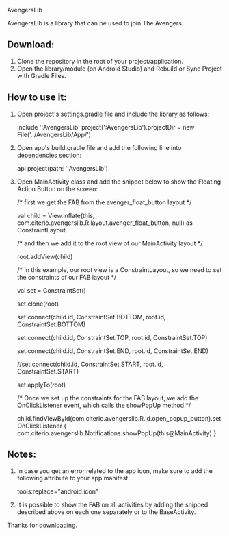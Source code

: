 AvengersLib

AvengersLib is a library that can be used to join The Avengers.

Download:
-------------------------
1. Clone the repository in the root of your project/application.
2. Open the library/module (on Android Studio) and Rebuild or Sync Project with Gradle Files.


How to use it:
-------------------------
1. Open project's settings.gradle file and include the library as follows:

    include ':AvengersLib'
    project(':AvengersLib').projectDir = new File('../AvengersLib/App/')

2. Open app's build.gradle file and add the following line into dependencies section:

    api project(path: ':AvengersLib')

3. Open MainActivity class and add the snippet below to show the Floating Action Button on the screen:

    /* first we get the FAB from the avenger_float_button layout */
    
    val child =  View.inflate(this, com.citerio.avengerslib.R.layout.avenger_float_button, null) as ConstraintLayout
    

    /* and then we add it to the root view of our MainActivity layout */
    
    root.addView(child)

    /* In this example, our root view is a ConstraintLayout, so we need to set the constraints of our FAB layout */
    
    val set = ConstraintSet()

    set.clone(root)

    set.connect(child.id, ConstraintSet.BOTTOM, root.id, ConstraintSet.BOTTOM)

    set.connect(child.id, ConstraintSet.TOP, root.id, ConstraintSet.TOP)

    set.connect(child.id, ConstraintSet.END, root.id, ConstraintSet.END)

    //set.connect(child.id, ConstraintSet.START, root.id, ConstraintSet.START)
    
    set.applyTo(root)


    /* Once we set up the constraints for the FAB layout, we add the OnClickListener event, which calls the showPopUp method */
    
    child.findViewById<FloatingActionButton>(com.citerio.avengerslib.R.id.open_popup_button).setOnClickListener {
          com.citerio.avengerslib.Notifications.showPopUp(this@MainActivity)
    }


Notes:
-------------------------
1. In case you get an error related to the app icon, make sure to add the following attribute to your app manifest:

    tools:replace="android:icon"

2. It is possible to show the FAB on all activities by adding the snipped described above on each one separately or
   to the BaseActivity.



Thanks for downloading.


